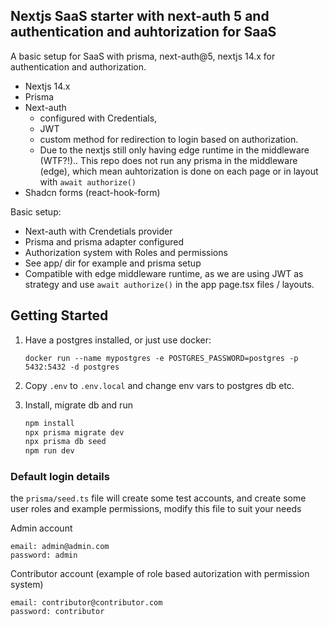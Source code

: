 ## Nextjs SaaS starter with next-auth 5 and authentication and auhtorization for SaaS

A basic setup for SaaS with prisma, next-auth@5, nextjs 14.x for authentication and authorization.

- Nextjs 14.x
- Prisma
- Next-auth 
  - configured with Credentials, 
  - JWT 
  - custom method for redirection to login based on authorization.
  - Due to the nextjs still only having edge runtime in the middleware (WTF?!).. This repo does not run any prisma in the middleware (edge), which mean auhtorization is done on each page or in layout with  `await authorize()`
- Shadcn forms (react-hook-form)

Basic setup:

- Next-auth with Crendetials provider
- Prisma and prisma adapter configured
- Authorization system with Roles and permissions
- See app/ dir for example and prisma setup
- Compatible with edge middleware runtime, as we are using JWT as strategy and use `await authorize()` in the app page.tsx files / layouts.

## Getting Started

1. Have a postgres installed, or just use docker:
    
    ```
    docker run --name mypostgres -e POSTGRES_PASSWORD=postgres -p 5432:5432 -d postgres
    ```

2. Copy `.env` to `.env.local` and change env vars to postgres db etc.


3. Install, migrate db and run
    ```bash
    npm install
    npx prisma migrate dev
    npx prisma db seed
    npm run dev
    ```


### Default login details

the `prisma/seed.ts` file will create some test accounts, and create some user roles and example permissions, modify this file to suit your needs

Admin account

```
email: admin@admin.com
password: admin
```

Contributor account (example of role based autorization with permission system)

```
email: contributor@contributor.com
password: contributor
```

